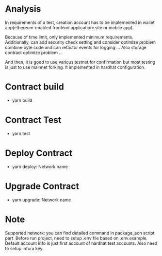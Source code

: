 # Analysis

In requirements of a test, creation account has to be implemented in wallet app(ethereum-enabled frontend application: site or mobile app).

Because of time limit, only implemented minimum requirements.
Additionally, can add security check setting and consider optimize problem combine byte code and can refactor events for logging ...
Also storage contract optimize problem ...

And then, it is good to use various testnet for confirmation but most testing is just to use mainnet forking.
It implemented in hardhat configuration.

# Contract build

- yarn build

# Contract Test

- yarn test

# Deploy Contract

- yarn deploy: Network name

# Upgrade Contract

- yarn upgrade: Network name

# Note
Supported network: you can find detailed command in package.json script part.
Before run project, need to setup .env file based on .env.example.
Default account info is just first account of hardhat test accounts.
Also need to setup infura key.
